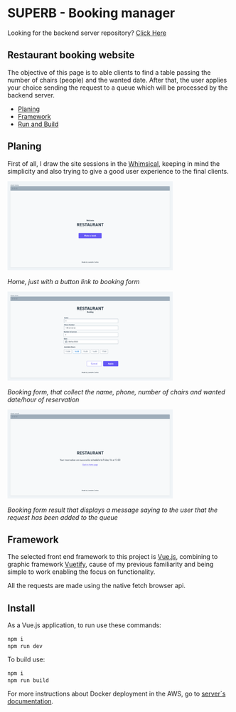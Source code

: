 # SUPERB - Booking manager

Looking for the backend server repository? [Click Here](https://github.com/leandrocoder/superb-exercise-server)

## Restaurant booking website

The objective of this page is to able clients to find a table passing the number of chairs (people) and the wanted date. After that, the user applies your choice sending the request to a queue which will be processed by the backend server.

- [Planing](#planing)
- [Framework](#framework)
- [Run and Build](#run-and-build)

## Planing

First of all, I draw the site sessions in the [Whimsical](https://whimsical.com), keeping in mind the simplicity and also trying to give a good user experience to the final clients.

<img src="doc/client-home.png" height="200">

*Home, just with a button link to booking form*

<img src="doc/client-form.png" height="200">

*Booking form, that collect the name, phone, number of chairs and wanted date/hour of reservation*

<img src="doc/client-result.png" height="200">

*Booking form result that displays a message saying to the user that the request has been added to the queue*

## Framework

The selected front end framework to this project is [Vue.js](https://vuejs.org/), combining to graphic framework [Vuetify](https://vuetifyjs.com/), cause of my previous familiarity and being simple to work enabling the focus on functionality.

All the requests are made using the native fetch browser api.

## Install

As a Vue.js application, to run use these commands:

```
npm i
npm run dev
```

To build use:

```
npm i
npm run build
```

For more instructions about Docker deployment in the AWS, go to [server`s documentation](https://github.com/leandrocoder/superb-exercise-server).


